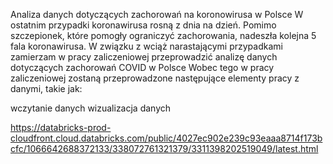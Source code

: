 Analiza danych dotyczących zachorowań na koronowirusa w Polsce
W ostatnim przypadki koronawirusa rosną z dnia na dzień. Pomimo szczepionek, które pomogły ograniczyć zachorowania, nadeszła kolejna 5 fala koronawirusa. W związku z wciąż narastającymi przypadkami zamierzam w pracy zaliczeniowej przeprowadzić analizę danych dotyczących zachorowań COVID w Polsce
Wobec tego w pracy zaliczeniowej zostaną przeprowadzone następujące elementy pracy z danymi, takie jak:

wczytanie danych
wizualizacja danych

https://databricks-prod-cloudfront.cloud.databricks.com/public/4027ec902e239c93eaaa8714f173bcfc/1066642688372133/338072761321379/3311398202519049/latest.html
